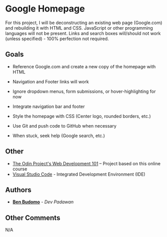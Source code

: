 # Google Homepage

For this project, I will be deconstructing an existing web page (Google.com) and rebuilding it with HTML and CSS. JavaScript or other programming languages will not be present. Links and search boxes will/should not work (unless specified) - 100% perfection not required.

## Goals

* Reference Google.com and create a new copy of the homepage with HTML

* Navigation and Footer links will work

* Ignore dropdown menus, form submissions, or hover-highlighting for now

* Integrate navigation bar and footer

* Style the homepage with CSS (Center logo, rounded borders, etc.)

* Use Git and push code to GitHub when necessary

* When stuck, seek help (Google search, etc.)

## Other

* [The Odin Project's Web Development 101]( https://www.theodinproject.com/courses/web-development-101/lessons/html-css) – Project based on this online course
* [Visual Studio Code]( https://code.visualstudio.com/) - Integrated Development Environment (IDE)

## Authors

* **[Ben Budomo](https://github.com/benbudomo)** - *Dev Padawan*

## Other Comments

N/A
